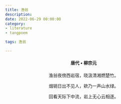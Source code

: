 ```yaml
---
title: 渔翁
description:
date: 2022-06-29 00:00:00
category:
- literature
- tangpoem

tags: 渔翁

---
```


<div id="poem-author">
唐代 • 柳宗元
</div>
<div id="poem-body">
<p class="poem-paragraph">渔翁夜傍西岩宿，晓汲清湘燃楚竹。</p>
<p class="poem-paragraph">烟销日出不见人，欸乃一声山水绿。</p>
<p class="poem-paragraph">回看天际下中流，岩上无心云相逐。</p>

</div>

<style>

#poem-author {
    width: 100%;
    text-align: center;
    margin: 20px 0;
    font-weight: bold;
}
#poem-body {
    width: 100%;
    text-align: center;
}
.poem-paragraph {
    font-family: "仿宋"
}

</style>